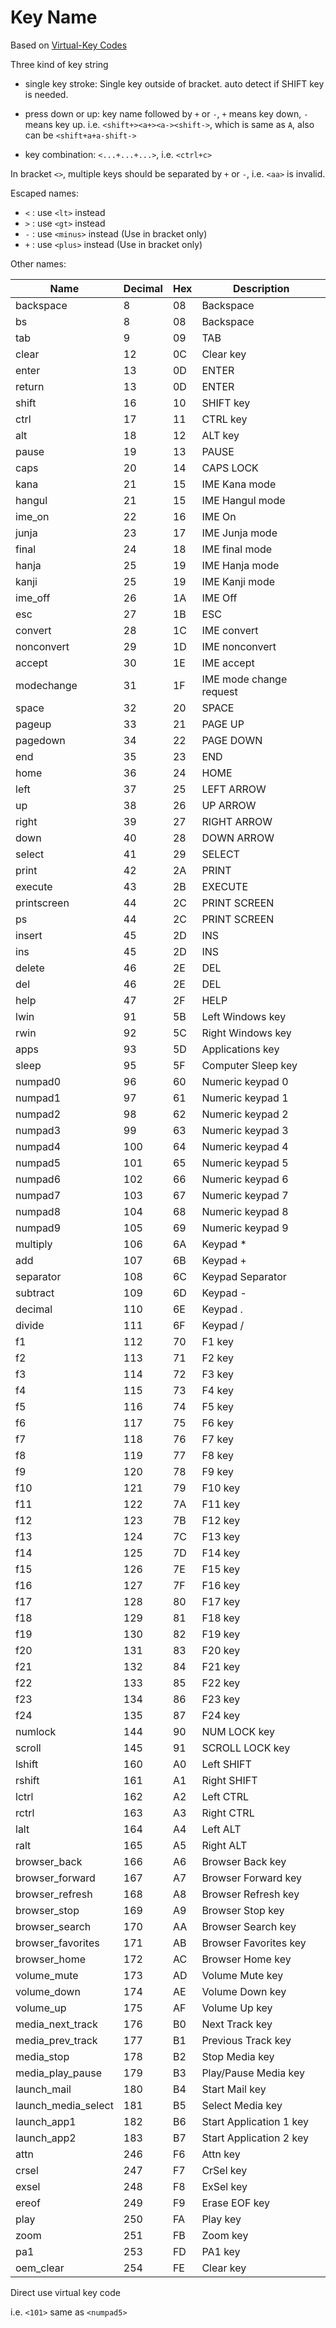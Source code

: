 # Key Name

Based on [Virtual-Key Codes](https://docs.microsoft.com/en-us/windows/win32/inputdev/virtual-key-codes)

Three kind of key string

- single key stroke: Single key outside of bracket. auto detect if SHIFT key is needed.

- press down or up: key name followed by `+` or `-`, `+` means key down, `-` means key up. i.e. `<shift+><a+><a-><shift->`, which is same as `A`, also can be `<shift+a+a-shift->`

- key combination: `<...+...+...>`, i.e. `<ctrl+c>`

In bracket `<>`, multiple keys should be separated by `+` or `-`, i.e. `<aa>` is invalid.

Escaped names:

- `<` : use `<lt>` instead
- `>` : use `<gt>` instead
- `-` : use `<minus>` instead (Use in bracket only)
- `+` : use `<plus>` instead (Use in bracket only)

Other names:

| Name                | Decimal | Hex  | Description             |
| ------------------- | ------- | ---- | ----------------------- |
| backspace           | 8       | 08   | Backspace               |
| bs                  | 8       | 08   | Backspace               |
| tab                 | 9       | 09   | TAB                     |
| clear               | 12      | 0C   | Clear key               |
| enter               | 13      | 0D   | ENTER                   |
| return              | 13      | 0D   | ENTER                   |
| shift               | 16      | 10   | SHIFT key               |
| ctrl                | 17      | 11   | CTRL key                |
| alt                 | 18      | 12   | ALT key                 |
| pause               | 19      | 13   | PAUSE                   |
| caps                | 20      | 14   | CAPS LOCK               |
| kana                | 21      | 15   | IME Kana mode           |
| hangul              | 21      | 15   | IME Hangul mode         |
| ime_on              | 22      | 16   | IME On                  |
| junja               | 23      | 17   | IME Junja mode          |
| final               | 24      | 18   | IME final mode          |
| hanja               | 25      | 19   | IME Hanja mode          |
| kanji               | 25      | 19   | IME Kanji mode          |
| ime_off             | 26      | 1A   | IME Off                 |
| esc                 | 27      | 1B   | ESC                     |
| convert             | 28      | 1C   | IME convert             |
| nonconvert          | 29      | 1D   | IME nonconvert          |
| accept              | 30      | 1E   | IME accept              |
| modechange          | 31      | 1F   | IME mode change request |
| space               | 32      | 20   | SPACE                   |
| pageup              | 33      | 21   | PAGE UP                 |
| pagedown            | 34      | 22   | PAGE DOWN               |
| end                 | 35      | 23   | END                     |
| home                | 36      | 24   | HOME                    |
| left                | 37      | 25   | LEFT ARROW              |
| up                  | 38      | 26   | UP ARROW                |
| right               | 39      | 27   | RIGHT ARROW             |
| down                | 40      | 28   | DOWN ARROW              |
| select              | 41      | 29   | SELECT                  |
| print               | 42      | 2A   | PRINT                   |
| execute             | 43      | 2B   | EXECUTE                 |
| printscreen         | 44      | 2C   | PRINT SCREEN            |
| ps                  | 44      | 2C   | PRINT SCREEN            |
| insert              | 45      | 2D   | INS                     |
| ins                 | 45      | 2D   | INS                     |
| delete              | 46      | 2E   | DEL                     |
| del                 | 46      | 2E   | DEL                     |
| help                | 47      | 2F   | HELP                    |
| lwin                | 91      | 5B   | Left Windows key        |
| rwin                | 92      | 5C   | Right Windows key       |
| apps                | 93      | 5D   | Applications key        |
| sleep               | 95      | 5F   | Computer Sleep key      |
| numpad0             | 96      | 60   | Numeric keypad 0        |
| numpad1             | 97      | 61   | Numeric keypad 1        |
| numpad2             | 98      | 62   | Numeric keypad 2        |
| numpad3             | 99      | 63   | Numeric keypad 3        |
| numpad4             | 100     | 64   | Numeric keypad 4        |
| numpad5             | 101     | 65   | Numeric keypad 5        |
| numpad6             | 102     | 66   | Numeric keypad 6        |
| numpad7             | 103     | 67   | Numeric keypad 7        |
| numpad8             | 104     | 68   | Numeric keypad 8        |
| numpad9             | 105     | 69   | Numeric keypad 9        |
| multiply            | 106     | 6A   | Keypad *                |
| add                 | 107     | 6B   | Keypad +                |
| separator           | 108     | 6C   | Keypad Separator        |
| subtract            | 109     | 6D   | Keypad -                |
| decimal             | 110     | 6E   | Keypad .                |
| divide              | 111     | 6F   | Keypad /                |
| f1                  | 112     | 70   | F1 key                  |
| f2                  | 113     | 71   | F2 key                  |
| f3                  | 114     | 72   | F3 key                  |
| f4                  | 115     | 73   | F4 key                  |
| f5                  | 116     | 74   | F5 key                  |
| f6                  | 117     | 75   | F6 key                  |
| f7                  | 118     | 76   | F7 key                  |
| f8                  | 119     | 77   | F8 key                  |
| f9                  | 120     | 78   | F9 key                  |
| f10                 | 121     | 79   | F10 key                 |
| f11                 | 122     | 7A   | F11 key                 |
| f12                 | 123     | 7B   | F12 key                 |
| f13                 | 124     | 7C   | F13 key                 |
| f14                 | 125     | 7D   | F14 key                 |
| f15                 | 126     | 7E   | F15 key                 |
| f16                 | 127     | 7F   | F16 key                 |
| f17                 | 128     | 80   | F17 key                 |
| f18                 | 129     | 81   | F18 key                 |
| f19                 | 130     | 82   | F19 key                 |
| f20                 | 131     | 83   | F20 key                 |
| f21                 | 132     | 84   | F21 key                 |
| f22                 | 133     | 85   | F22 key                 |
| f23                 | 134     | 86   | F23 key                 |
| f24                 | 135     | 87   | F24 key                 |
| numlock             | 144     | 90   | NUM LOCK key            |
| scroll              | 145     | 91   | SCROLL LOCK key         |
| lshift              | 160     | A0   | Left SHIFT              |
| rshift              | 161     | A1   | Right SHIFT             |
| lctrl               | 162     | A2   | Left CTRL               |
| rctrl               | 163     | A3   | Right CTRL              |
| lalt                | 164     | A4   | Left ALT                |
| ralt                | 165     | A5   | Right ALT               |
| browser_back        | 166     | A6   | Browser Back key        |
| browser_forward     | 167     | A7   | Browser Forward key     |
| browser_refresh     | 168     | A8   | Browser Refresh key     |
| browser_stop        | 169     | A9   | Browser Stop key        |
| browser_search      | 170     | AA   | Browser Search key      |
| browser_favorites   | 171     | AB   | Browser Favorites key   |
| browser_home        | 172     | AC   | Browser Home key        |
| volume_mute         | 173     | AD   | Volume Mute key         |
| volume_down         | 174     | AE   | Volume Down key         |
| volume_up           | 175     | AF   | Volume Up key           |
| media_next_track    | 176     | B0   | Next Track key          |
| media_prev_track    | 177     | B1   | Previous Track key      |
| media_stop          | 178     | B2   | Stop Media key          |
| media_play_pause    | 179     | B3   | Play/Pause Media key    |
| launch_mail         | 180     | B4   | Start Mail key          |
| launch_media_select | 181     | B5   | Select Media key        |
| launch_app1         | 182     | B6   | Start Application 1 key |
| launch_app2         | 183     | B7   | Start Application 2 key |
| attn                | 246     | F6   | Attn key                |
| crsel               | 247     | F7   | CrSel key               |
| exsel               | 248     | F8   | ExSel key               |
| ereof               | 249     | F9   | Erase EOF key           |
| play                | 250     | FA   | Play key                |
| zoom                | 251     | FB   | Zoom key                |
| pa1                 | 253     | FD   | PA1 key                 |
| oem_clear           | 254     | FE   | Clear key               |


Direct use virtual key code

i.e. `<101>` same as `<numpad5>`

